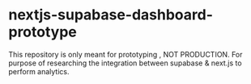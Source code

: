 # nextjs-supabase-dashboard-prototype
This repository is only meant for prototyping , NOT PRODUCTION. For purpose of researching the integration between supabase &amp; next.js to perform analytics. 
